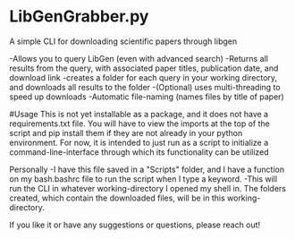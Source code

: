 # LibGenGrabber.py
A simple CLI for downloading scientific papers through libgen

-Allows you to query LibGen (even with advanced search)
-Returns all results from the query, with associated paper titles, publication date, and download link
-creates a folder for each query in your working directory, and downloads all results to the folder
-(Optional) uses multi-threading to speed up downloads
-Automatic file-naming (names files by title of paper)


#Usage
This is not yet installable as a package, and it does not have a requirements.txt file.
You will have to view the imports at the top of the script and pip install them if they are not already in your python environment.
For now, it is intended to just run as a script to initialize a command-line-interface through which its functionality can be utilized

Personally
-I have this file saved in a "Scripts" folder, and I have a function on my bash.bashrc file to run the script when I type a keyword.
-This will run the CLI in whatever working-directory I opened my shell in. The folders created, which contain the downloaded files, will be in this working-directory.


If you like it or have any suggestions or questions, please reach out!
